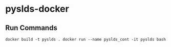# pyslds-docker

## Run Commands
`docker build -t pyslds .
docker run --name pyslds_cont -it pyslds bash
`
